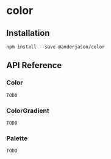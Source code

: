 # color

## Installation

`npm install --save @anderjason/color`

## API Reference

### Color

`TODO`

### ColorGradient

`TODO`

### Palette

`TODO`
